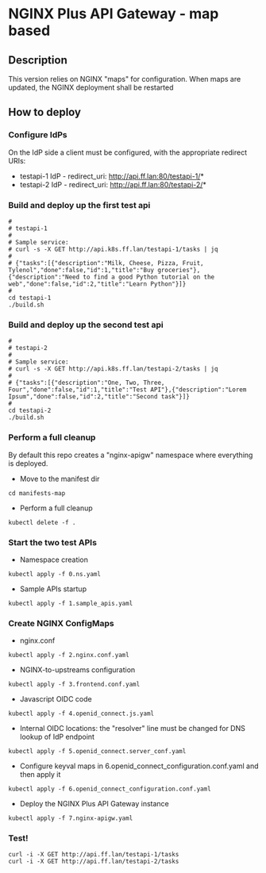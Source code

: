 # NGINX Plus API Gateway - map based

## Description

This version relies on NGINX "maps" for configuration. When maps are updated, the NGINX deployment shall be restarted

## How to deploy

### Configure IdPs

On the IdP side a client must be configured, with the appropriate redirect URIs:

- testapi-1 IdP - redirect_uri: http://api.ff.lan:80/testapi-1/*
- testapi-2 IdP - redirect_uri: http://api.ff.lan:80/testapi-2/*


### Build and deploy up the first test api

```
#
# testapi-1
# 
# Sample service:
# curl -s -X GET http://api.k8s.ff.lan/testapi-1/tasks | jq
#
# {"tasks":[{"description":"Milk, Cheese, Pizza, Fruit, Tylenol","done":false,"id":1,"title":"Buy groceries"},{"description":"Need to find a good Python tutorial on the web","done":false,"id":2,"title":"Learn Python"}]}
#
cd testapi-1
./build.sh
```

### Build and deploy up the second test api

```
#
# testapi-2
#
# Sample service:
# curl -s -X GET http://api.k8s.ff.lan/testapi-2/tasks | jq
#
# {"tasks":[{"description":"One, Two, Three, Four","done":false,"id":1,"title":"Test API"},{"description":"Lorem Ipsum","done":false,"id":2,"title":"Second task"}]}
#
cd testapi-2
./build.sh
```

### Perform a full cleanup

By default this repo creates a "nginx-apigw" namespace where everything is deployed.

- Move to the manifest dir
```
cd manifests-map
```

- Perform a full cleanup
```
kubectl delete -f .
```

### Start the two test APIs

- Namespace creation
```
kubectl apply -f 0.ns.yaml
```

- Sample APIs startup
```
kubectl apply -f 1.sample_apis.yaml
```

### Create NGINX ConfigMaps

- nginx.conf
```
kubectl apply -f 2.nginx.conf.yaml 
```

- NGINX-to-upstreams configuration
```
kubectl apply -f 3.frontend.conf.yaml
```

- Javascript OIDC code
```
kubectl apply -f 4.openid_connect.js.yaml
```

- Internal OIDC locations: the "resolver" line must be changed for DNS lookup of IdP endpoint
```
kubectl apply -f 5.openid_connect.server_conf.yaml
```

- Configure keyval maps in 6.openid_connect_configuration.conf.yaml and then apply it
```
kubectl apply -f 6.openid_connect_configuration.conf.yaml
```

- Deploy the NGINX Plus API Gateway instance
```
kubectl apply -f 7.nginx-apigw.yaml
```


### Test!

```
curl -i -X GET http://api.ff.lan/testapi-1/tasks
curl -i -X GET http://api.ff.lan/testapi-2/tasks
```
